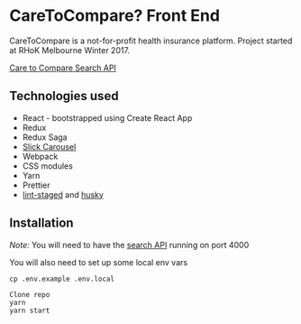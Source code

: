 # CareToCompare? Front End

CareToCompare is a not-for-profit health insurance platform. Project started at RHoK Melbourne Winter 2017.

[Care to Compare Search API](https://github.com/RHoKAustralia/care-to-compare-search-api)

## Technologies used

- React - bootstrapped using Create React App
- Redux
- Redux Saga
- [Slick Carousel](https://github.com/kenwheeler/slick)
- Webpack
- CSS modules
- Yarn
- Prettier
- [lint-staged](lint-staged) and [husky](https://github.com/typicode/husky)

## Installation

*Note:* You will need to have the [search API](https://github.com/RHoKAustralia/care-to-compare-search-api) running on port 4000

You will also need to set up some local env vars
```
cp .env.example .env.local
```

```
Clone repo
yarn
yarn start
```
